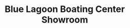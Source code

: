 ---
title: "Blue Lagoon Boating Center Showroom"
url: /harrison-township/blue-lagoon-boating-center-showroom/
shop: boat
---